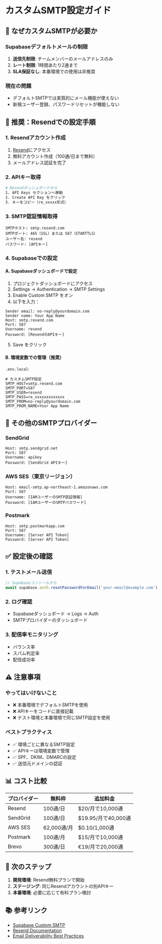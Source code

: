 # カスタムSMTP設定ガイド

## 🚨 なぜカスタムSMTPが必要か

### Supabaseデフォルトメールの制限
1. **送信先制限**: チームメンバーのメールアドレスのみ
2. **レート制限**: 1時間あたり2通まで
3. **SLA保証なし**: 本番環境での使用は非推奨

### 現在の問題
- デフォルトSMTPでは実質的にメール機能が使えない
- 新規ユーザー登録、パスワードリセットが機能しない

## 📧 推奨：Resendでの設定手順

### 1. Resendアカウント作成
1. [Resend](https://resend.com)にアクセス
2. 無料アカウント作成（100通/日まで無料）
3. メールアドレス認証を完了

### 2. APIキー取得
```bash
# Resendダッシュボードから
1. API Keys セクションへ移動
2. Create API Key をクリック
3. キーをコピー（re_xxxxx形式）
```

### 3. SMTP認証情報取得
```
SMTPホスト: smtp.resend.com
SMTPポート: 465（SSL）または 587（STARTTLS）
ユーザー名: resend
パスワード: [APIキー]
```

### 4. Supabaseでの設定

#### A. Supabaseダッシュボードで設定
1. プロジェクトダッシュボードにアクセス
2. Settings → Authentication → SMTP Settings
3. Enable Custom SMTP をオン
4. 以下を入力：
```
Sender email: no-reply@yourdomain.com
Sender name: Your App Name
Host: smtp.resend.com
Port: 587
Username: resend
Password: [ResendのAPIキー]
```
5. Save をクリック

#### B. 環境変数での管理（推奨）
`.env.local`:
```env
# カスタムSMTP設定
SMTP_HOST=smtp.resend.com
SMTP_PORT=587
SMTP_USER=resend
SMTP_PASS=re_xxxxxxxxxxxxx
SMTP_FROM=no-reply@yourdomain.com
SMTP_FROM_NAME=Your App Name
```

## 🔧 その他のSMTPプロバイダー

### SendGrid
```
Host: smtp.sendgrid.net
Port: 587
Username: apikey
Password: [SendGrid APIキー]
```

### AWS SES（東京リージョン）
```
Host: email-smtp.ap-northeast-1.amazonaws.com
Port: 587
Username: [IAMユーザーのSMTP認証情報]
Password: [IAMユーザーのSMTPパスワード]
```

### Postmark
```
Host: smtp.postmarkapp.com
Port: 587
Username: [Server API Token]
Password: [Server API Token]
```

## ✅ 設定後の確認

### 1. テストメール送信
```javascript
// Supabaseコンソールから
await supabase.auth.resetPasswordForEmail('your-email@example.com')
```

### 2. ログ確認
- Supabaseダッシュボード → Logs → Auth
- SMTPプロバイダーのダッシュボード

### 3. 配信率モニタリング
- バウンス率
- スパム判定率
- 配信成功率

## ⚠️ 注意事項

### やってはいけないこと
- ❌ 本番環境でデフォルトSMTPを使用
- ❌ APIキーをコードに直接記載
- ❌ テスト環境と本番環境で同じSMTP設定を使用

### ベストプラクティス
- ✅ 環境ごとに異なるSMTP設定
- ✅ APIキーは環境変数で管理
- ✅ SPF、DKIM、DMARCの設定
- ✅ 送信元ドメインの認証

## 📊 コスト比較

| プロバイダー | 無料枠 | 追加料金 |
|------------|--------|----------|
| Resend | 100通/日 | $20/月で10,000通 |
| SendGrid | 100通/日 | $19.95/月で40,000通 |
| AWS SES | 62,000通/月 | $0.10/1,000通 |
| Postmark | 100通/月 | $15/月で10,000通 |
| Brevo | 300通/日 | €19/月で20,000通 |

## 🚀 次のステップ

1. **開発環境**: Resend無料プランで開始
2. **ステージング**: 同じResendアカウントの別APIキー
3. **本番環境**: 必要に応じて有料プラン検討

## 📚 参考リンク
- [Supabase Custom SMTP](https://supabase.com/docs/guides/auth/auth-smtp)
- [Resend Documentation](https://resend.com/docs)
- [Email Deliverability Best Practices](https://resend.com/docs/deliverability)